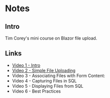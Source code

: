 # Notes

## Intro

Tim Corey's mini course on Blazor file upload.

## Links

- [Video 1 - Intro](https://www.youtube.com/watch?v=fb84DSypeWk)
- [Video 2 - Simple File Uploading](https://www.youtube.com/watch?v=9H6hs61UK84)
- Video 3 - Associating Files with Form Content: 
- Video 4 - Capturing Files in SQL
- Video 5 - Displaying Files from SQL
- Video 6 - Best Practices
